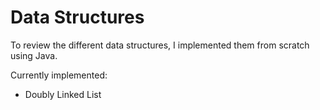 # Data Structures

To review the different data structures, I implemented them from scratch using Java.

Currently implemented:
- Doubly Linked List